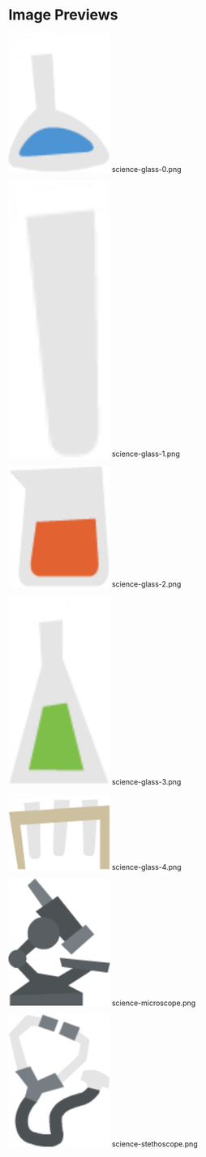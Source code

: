 # Image Previews

<img src="science-glass-0.png" width="200" /> science-glass-0.png<br>

<img src="science-glass-1.png" width="200" /> science-glass-1.png<br>

<img src="science-glass-2.png" width="200" /> science-glass-2.png<br>

<img src="science-glass-3.png" width="200" /> science-glass-3.png<br>

<img src="science-glass-4.png" width="200" /> science-glass-4.png<br>

<img src="science-microscope.png" width="200" /> science-microscope.png<br>

<img src="science-stethoscope.png" width="200" /> science-stethoscope.png<br>

